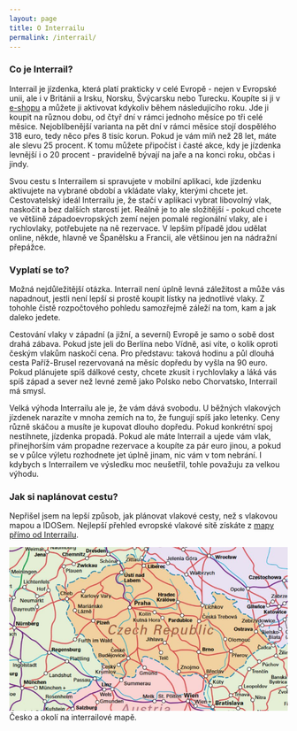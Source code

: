 ```yaml
---
layout: page
title: O Interrailu
permalink: /interrail/
---
```


### Co je Interrail?
Interrail je jízdenka, která platí prakticky v celé Evropě - nejen v Evropské unii, ale i v Británii a Irsku, Norsku, Švýcarsku nebo Turecku. Koupíte si ji v [e-shopu](https://www.interrail.eu/) a můžete ji aktivovat kdykoliv během následujícího roku. Jde ji koupit na různou dobu, od čtyř dní v rámci jednoho měsíce po tři celé měsice. Nejoblíbenější varianta na pět dní v rámci měsíce stojí dospělého 318 euro, tedy něco přes 8 tisíc korun. Pokud je vám míň než 28 let, máte ale slevu 25 procent. K tomu můžete připočíst i časté akce, kdy je jízdenka levnější i o 20 procent - pravidelně bývají na jaře a na konci roku, občas i jindy.

Svou cestu s Interrailem si spravujete v mobilní aplikaci, kde jízdenku aktivujete na vybrané období a vkládate vlaky, kterými chcete jet. Cestovatelský ideál Interrailu je, že stačí v aplikaci vybrat libovolný vlak, naskočit a bez dalších starostí jet. Reálně je to ale složitější - pokud chcete ve většině západoevropských zemí nejen pomalé regionální vlaky, ale i rychlovlaky, potřebujete na ně rezervace. V lepším případě jdou udělat online, někde, hlavně ve Španělsku a Francii, ale většinou jen na nádražní přepážce. 

### Vyplatí se to?
Možná nejdůležitější otázka. Interrail není úplně levná záležitost a může vás napadnout, jestli není lepší si prostě koupit lístky na jednotlivé vlaky. Z tohohle čistě rozpočtového pohledu samozřejmě záleží na tom, kam a jak daleko jedete. 

Cestování vlaky v západní (a jižní, a severní) Evropě je samo o sobě dost drahá zábava. Pokud jste jeli do Berlína nebo Vídně, asi víte, o kolik oproti českým vlakům naskočí cena. Pro představu: taková hodinu a půl dlouhá cesta Paříž-Brusel rezervovaná na měsíc dopředu by vyšla na 90 euro. Pokud plánujete spíš dálkové cesty, chcete zkusit i rychlovlaky a láká vás spíš západ a sever než levné země jako Polsko nebo Chorvatsko, Interrail má smysl.

Velká výhoda Interrailu ale je, že vám dává svobodu. U běžných vlakových jízdenek narazíte v mnoha zemích na to, že fungují spíš jako letenky. Ceny různě skáčou a musíte je kupovat dlouho dopředu. Pokud konkrétní spoj nestihnete, jízdenka propadá. Pokud ale máte Interrail a ujede vám vlak, přinejhorším vám propadne rezervace a koupíte za pár euro jinou, a pokud se v půlce výletu rozhodnete jet úplně jinam, nic vám v tom nebrání. I kdybych s Interrailem ve výsledku moc neušetřil, tohle považuju za velkou výhodu. 

### Jak si naplánovat cestu?
Nepřišel jsem na lepší způsob, jak plánovat vlakové cesty, než s vlakovou mapou a IDOSem. Nejlepší přehled evropské vlakové sítě získáte z [mapy přímo od Interrailu](https://www.cd.cz/assets/typy-jizdenek/mezinarodni-jizdenky/interrail---mapa-platnosti.pdf).

<div class="float-right">
  <img src="/static/ircz.jpg">
  <div class="img-caption">
    Česko a okolí na interrailové mapě.
  </div>
</div>
